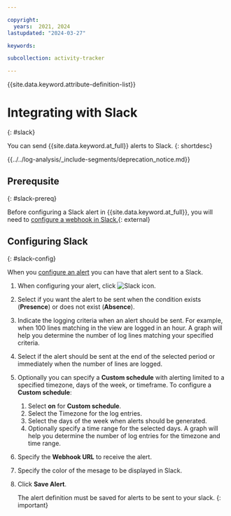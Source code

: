 ```yaml
---

copyright:
  years:  2021, 2024
lastupdated: "2024-03-27"

keywords:

subcollection: activity-tracker

---
```


{{site.data.keyword.attribute-definition-list}}

# Integrating with Slack
{: #slack}

You can send {{site.data.keyword.at_full}} alerts to Slack.
{: shortdesc}

<!-- Common deprecation statement -->
{{../../log-analysis/_include-segments/deprecation_notice.md}}

## Prerequsite
{: #slack-prereq}

Before configuring a Slack alert in {{site.data.keyword.at_full}}, you will need to [configure a webhook in Slack.](https://api.slack.com/messaging/webhooks){: external}

## Configuring Slack
{: #slack-config}

When you [configure an alert](/docs/log-analysis?topic=log-analysis-alerts) you can have that alert sent to a Slack.

1. When configuring your alert, click ![Slack icon](../images/slack.png "Slack icon").

2. Select if you want the alert to be sent when the condition exists (**Presence**) or does not exist (**Absence**).

3. Indicate the logging criteria when an alert should be sent.  For example, when 100 lines matching in the view are logged in an hour.  A graph will help you determine the number of log lines matching your specified criteria.

4. Select if the alert should be sent at the end of the selected period or immediately when the number of lines are logged.

5. Optionally you can specify a **Custom schedule** with alerting limited to a specified timezone, days of the week, or timeframe. To configure a **Custom schedule**:

    1. Select **on** for **Custom schedule**.
    2. Select the Timezone for the log entries.
    3. Select the days of the week when alerts should be generated.
    4. Optionally specify a time range for the selected days. A graph will help you determine the number of log entries for the timezone and time range.

6. Specify the **Webhook URL** to receive the alert.

7. Specify the color of the mesage to be displayed in Slack.

8. Click **Save Alert**.

   The alert definition must be saved for alerts to be sent to your slack.
   {: important}
